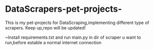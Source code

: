 # DataScrapers-pet-projects-
This is my pet-projects for DataScraping,implementing different type of scrapers.
Keep up,repo will be updated!


~Install requirements.txt and run main.py in dir of scraper u want to run,before estable a normal internet connection
